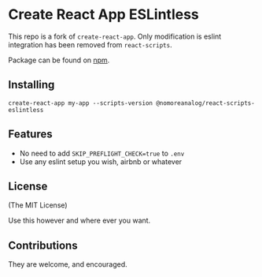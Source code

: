 # Create React App ESLintless

This repo is a fork of `create-react-app`. Only modification is eslint integration has been removed from `react-scripts`.

Package can be found on [npm](https://www.npmjs.com/package/@nomoreanalog/react-scripts-eslintless).

## Installing 

`create-react-app my-app --scripts-version @nomoreanalog/react-scripts-eslintless`

## Features

* No need to add `SKIP_PREFLIGHT_CHECK=true` to  `.env`
* Use any eslint setup you wish, airbnb or whatever

## License

(The MIT License)

Use this however and where ever you want.

## Contributions

They are welcome, and encouraged.